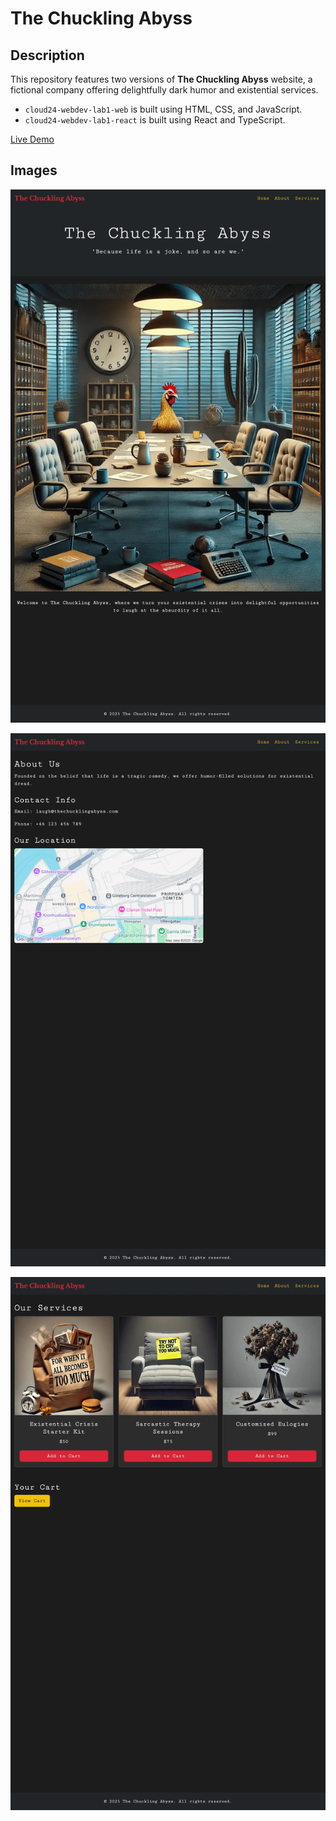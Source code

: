 # The Chuckling Abyss

## Description

This repository features two versions of **The Chuckling Abyss** website, a fictional company offering delightfully dark
humor and existential services.

- `cloud24-webdev-lab1-web` is built using HTML, CSS, and JavaScript.
- `cloud24-webdev-lab1-react` is built using React and TypeScript.

[Live Demo](https://neurothrone.github.io/cloud24-webdev-lab1/)

## Images

![Home page](assets/home.webp)

![About page](assets/about.webp)

![Services page](assets/services.webp)